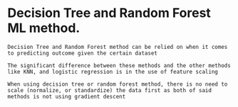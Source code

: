 # Decision Tree and Random Forest ML method.

`Decision Tree and Random Forest method can be relied on when it comes to predicting outcome given the certain dataset`

`The significant difference between these methods and the other methods like KNN, and logistic regression is in the use of feature scaling`

`When using decision tree or random forest method, there is no need to scale (normalize, or standardize) the data first as both of said methods is not using gradient descent`
